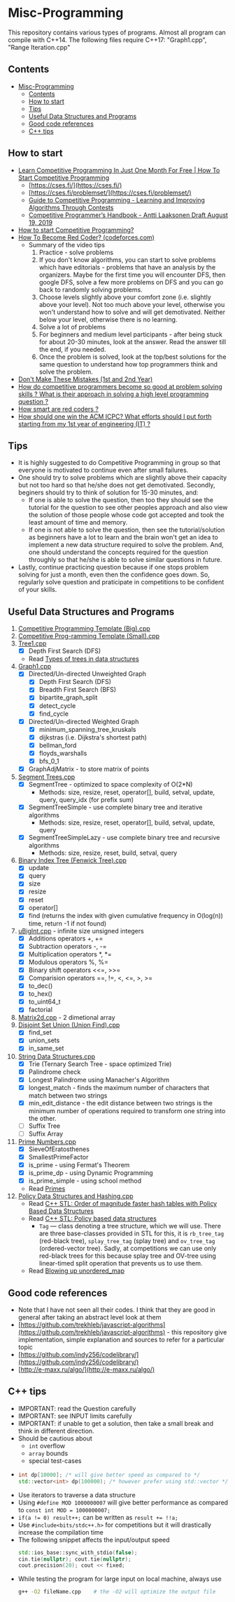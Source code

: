 # Misc-Programming
This repository contains various types of programs. Almost all program can compile with C++14. The following files require C++17: "Graph1.cpp", "Range Iteration.cpp"

<!-- 

•

🅰🅱🅲🅳🅴🅵🅶🅷🅸🅹🅺🅻🅼🅽🅾🅿🆀🆁🆂🆃🆄🆅🆆🆇🆈🆉

𝟬𝟭𝟮𝟯𝟰𝟱𝟲𝟳𝟴𝟵
𝗮𝗯𝗰𝗱𝗲𝗳𝗴𝗵𝗶𝗷𝗸𝗹𝗺𝗻𝗼𝗽𝗾𝗿𝘀𝘁𝘂𝘃𝘄𝘅𝘆𝘇
𝗔𝗕𝗖𝗗𝗘𝗙𝗚𝗛𝗜𝗝𝗞𝗟𝗠𝗡𝗢𝗣𝗤𝗥𝗦𝗧𝗨𝗩𝗪𝗫𝗬𝗭
    𝗜𝗠𝗣𝗢𝗥𝗧𝗔𝗡𝗧
    𝗥𝗘𝗙𝗘𝗥
    𝗡𝗢𝗧𝗘
    𝟬/𝟭-𝗶𝗻𝗱𝗲𝘅𝗲𝗱
    𝗪𝗔𝗥𝗡𝗜𝗡𝗚
    𝘁𝗼𝗼

𝙖𝙗𝙘𝙙𝙚𝙛𝙜𝙝𝙞𝙟𝙠𝙡𝙢𝙣𝙤𝙥𝙦𝙧𝙨𝙩𝙪𝙫𝙬𝙭𝙮𝙯
𝘼𝘽𝘾𝘿𝙀𝙁𝙂𝙃𝙄𝙅𝙆𝙇𝙈𝙉𝙊𝙋𝙌𝙍𝙎𝙏𝙐𝙑𝙒𝙓𝙔𝙕


-->


## Contents
- [Misc-Programming](#misc-programming)
  - [Contents](#contents)
  - [How to start](#how-to-start)
  - [Tips](#tips)
  - [Useful Data Structures and Programs](#useful-data-structures-and-programs)
  - [Good code references](#good-code-references)
  - [C++ tips](#c-tips)


## How to start
- [Learn Competitive Programming In Just One Month For Free | How To Start Competitive Programming](https://youtu.be/cepkYAI1JgM)
    * [https://cses.fi/](https://cses.fi/)
    * [https://cses.fi/problemset/](https://cses.fi/problemset/)
    * [Guide to Competitive Programming - Learning and Improving Algorithms Through Contests](https://link.springer.com/content/pdf/10.1007%2F978-3-319-72547-5.pdf)
    * [Competitive Programmer’s Handbook - Antti Laaksonen Draft August 19, 2019](https://github.com/pllk/cphb/blob/f269ae391910742788ac0d6626df1e221281f191/book.pdf)
- [How to start Competitive Programming?](https://youtu.be/xAeiXy8-9Y8)
- [How To Become Red Coder? (codeforces.com)](https://youtu.be/y7169jEvb-Y)
    * Summary of the video tips
        1. Practice - solve problems
        2. If you don't know algorithms, you can start to solve problems which have editorials - problems that have an analysis by the organizers. Maybe for the first time you will encounter DFS, then google DFS, solve a few more problems on DFS and you can go back to randomly solving problems.
        3. Choose levels slightly above your comfort zone (i.e. slightly above your level). Not too much above your level, otherwise you won't understand how to solve and will get demotivated. Neither below your level, otherwise there is no learning.
        4. Solve a lot of problems
        5. For beginners and medium level participants - after being stuck for about 20-30 minutes, look at the answer. Read the answer till the end, if you needed.
        6. Once the problem is solved, look at the top/best solutions for the same question to understand how top programmers think and solve the problem.
- [Don't Make These Mistakes (1st and 2nd Year)](https://youtu.be/-_gRnYmWkCE)
- [How do competitive programmers become so good at problem solving skills ? What is their approach in solving a high level programming question ?](https://www.quora.com/How-do-competitive-programmers-become-so-good-at-problem-solving-skills-what-is-their-approach-in-solving-a-high-level-programming-question)
- [How smart are red coders ?](https://www.quora.com/How-smart-are-the-red-coders-on-TopCoder)
- [How should one win the ACM ICPC? What efforts should I put forth starting from my 1st year of engineering (IT) ?](https://www.quora.com/How-should-one-win-the-ACM-ICPC-What-efforts-should-I-put-forth-starting-from-my-1st-year-of-engineering-IT/answer/Ana-Echavarria)


## Tips
- It is highly suggested to do Competitive Programming in group so that everyone is motivated to continue even after small failures.
- One should try to solve problems which are slightly above their capacity but not too hard so that he/she does not get demotivated. Secondly, beginers should try to think of solution for 15-30 minutes, and:
    * If one is able to solve the question, then too they should see the tutorial for the question to see other peoples approach and also view the solution of those people whose code got accepted and took the least amount of time and memory.
    * If one is not able to solve the question, then see the tutorial/solution as beginners have a lot to learn and the brain won't get an idea to implement a new data structure required to solve the problem. And, one should understand the concepts required for the question throughly so that he/she is able to solve similar questions in future.
- Lastly, continue practicing question because if one stops problem solving for just a month, even then the confidence goes down. So, regularly solve question and praticipate in competitions to be confident of your skills.


## Useful Data Structures and Programs
1. [Competitive Programming Template (Big).cpp](./src/Competitive%20Programming%20Template%20(Big).cpp)
2. [Competitive Prog-ramming Template (Small).cpp](./src/Competitive%20Programming%20Template%20(Small).cpp)
3. [Tree1.cpp](./src/Tree1.cpp)
    * [x] Depth First Search (DFS)
    * Read [Types of trees in data structures](https://www.quora.com/What-are-the-types-of-trees-in-data-structures)
4. [Graph1.cpp](./src/Graph1.cpp)
    * [x] Directed/Un-directed Unweighted Graph
        - [x] Depth First Search (DFS)
        - [x] Breadth First Search (BFS)
        - [x] bipartite_graph_split
        - [x] detect_cycle
        - [x] find_cycle
    * [x] Directed/Un-directed Weighted Graph
        - [x] minimum_spanning_tree_kruskals
        - [x] dijkstras (i.e. Dijkstra's shortest path)
        - [x] bellman_ford
        - [x] floyds_warshalls
        - [x] bfs_0_1
    * [x] GraphAdjMatrix - to store matrix of points
5. [Segment Trees.cpp](./src/Segment%20Trees.cpp)
    * [x] SegmentTree - optimized to space complexity of O(2*N)
        - Methods: size, resize, reset, operator[], build, setval, update, query, query_idx (for prefix sum)
    * [x] SegmentTreeSimple - use complete binary tree and iterative algorithms
        - Methods: size, resize, reset, operator[], build, setval, update, query
    * [x] SegmentTreeSimpleLazy - use complete binary tree and recursive algorithms
        - Methods: size, resize, reset, build, setval, query
6. [Binary Index Tree (Fenwick Tree).cpp](./src/Binary%20Index%20Tree%20(Fenwick%20Tree).cpp)
    * [x] update
    * [x] query
    * [x] size
    * [x] resize
    * [x] reset
    * [x] operator[]
    * [x] find (returns the index with given cumulative frequency in O(log(n)) time, return -1 if not found)
7. [uBigInt.cpp](./src/uBigInt.cpp) - infinite size unsigned integers
    * [x] Additions operators +, +=
    * [x] Subtraction operators -, -=
    * [x] Multiplication operators *, *=
    * [x] Modulous operators %, %=
    * [x] Binary shift operators <<=, >>=
    * [x] Comparision operators ==, !=, <, <=, >, >=
    * [x] to_dec()
    * [x] to_hex()
    * [x] to_uint64_t
    * [x] factorial
8. [Matrix2d.cpp](./src/Matrix2d.cpp) - 2 dimetional array
9.  [Disjoint Set Union (Union Find).cpp](./src/Disjoint%20Set%20Union%20(Union%20Find).cpp)
    * [x] find_set
    * [x] union_sets
    * [x] in_same_set
10. [String Data Structures.cpp](./src/String%20Data%20Structures.cpp)
    * [x] Trie (Ternary Search Tree - space optimized Trie)
    * [x] Palindrome check
    * [x] Longest Palindrome using Manacher's Algorithm
    * [x] longest_match - finds the maximum number of characters that match between two strings
    * [x] min_edit_distance - the edit distance between two strings is the minimum number of operations required to transform one string into the other.
    * [ ] Suffix Tree
    * [ ] Suffix Array
11. [Prime Numbers.cpp](./src/Prime%20Numbers.cpp)
    * [x] SieveOfEratosthenes
    * [x] SmallestPrimeFactor
    * [x] is_prime - using Fermat's Theorem
    * [x] is_prime_dp - using Dynamic Programming
    * [x] is_prime_simple - using school method
    * Read [Primes](https://github.com/going-digital/Prime64)
12. [Policy Data Structures and Hashing.cpp](./src/Policy%20Data%20Structures%20and%20Hashing.cpp)
    * Read [C++ STL: Order of magnitude faster hash tables with Policy Based Data Structures](https://codeforces.com/blog/entry/60737?#comment-446357)
    * Read [C++ STL: Policy based data structures](https://codeforces.com/blog/entry/11080)
        - `Tag` — class denoting a tree structure, which we will use. There are three base-classes provided in STL for this, it is `rb_tree_tag` (red-black tree), `splay_tree_tag` (splay tree) and `ov_tree_tag` (ordered-vector tree). Sadly, at competitions we can use only red-black trees for this because splay tree and OV-tree using linear-timed split operation that prevents us to use them.
    * Read [Blowing up unordered_map](https://codeforces.com/blog/entry/62393)


## Good code references
- Note that I have not seen all their codes. I think that they are good in general after taking an abstract level look at them
- [https://github.com/trekhleb/javascript-algorithms](https://github.com/trekhleb/javascript-algorithms) - this repository give implementation, simple explanation and sources to refer for a particular topic
- [https://github.com/indy256/codelibrary/](https://github.com/indy256/codelibrary/)
- [http://e-maxx.ru/algo/](http://e-maxx.ru/algo/)


## C++ tips
- IMPORTANT: read the Question carefully
- IMPORTANT: see INPUT limits carefully
- IMPORTANT: if unable to get a solution, then take a small break and think in different direction.
- Should be cautious about
    * `int` overflow
    * `array` bounds
    * special test-cases
-
    ```cpp
    int dp[10000]; /* will give better speed as compared to */
    std::vector<int> dp(100000); /* however prefer using std::vector */
    ```
- Use iterators to traverse a data structure
- Using ```#define MOD 1000000007``` will give better performance as compared to ```const int MOD = 1000000007;```
- ```if(a != 0) result++;``` can be written as ```result += !!a;```
- Use ```#include<bits/stdc++.h>``` for competitions but it will drastically increase the compilation time
- The following snippet affects the input/output speed
    ```cpp
    std::ios_base::sync_with_stdio(false);
    cin.tie(nullptr); cout.tie(nullptr);
    cout.precision(20); cout << fixed;
    ```
- While testing the program for large input on local machine, always use 
    ```sh
    g++ -O2 fileName.cpp    # the -O2 will optimize the output file
    ```


<!-- ## Links to read -->

